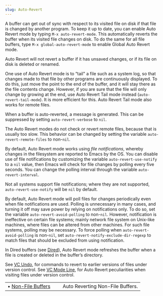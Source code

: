 ```yaml
---
slug: Auto-Revert
---
```


A buffer can get out of sync with respect to its visited file on disk if that file is changed by another program. To keep it up to date, you can enable Auto Revert mode by typing `M-x auto-revert-mode`. This automatically reverts the buffer when its visited file changes on disk. To do the same for all file buffers, type `M-x global-auto-revert-mode` to enable Global Auto Revert mode.

Auto Revert will not revert a buffer if it has unsaved changes, or if its file on disk is deleted or renamed.

One use of Auto Revert mode is to “tail" a file such as a system log, so that changes made to that file by other programs are continuously displayed. To do this, just move the point to the end of the buffer, and it will stay there as the file contents change. However, if you are sure that the file will only change by growing at the end, use Auto Revert Tail mode instead (`auto-revert-tail-mode`). It is more efficient for this. Auto Revert Tail mode also works for remote files.

When a buffer is auto-reverted, a message is generated. This can be suppressed by setting `auto-revert-verbose` to `nil`.

The Auto Revert modes do not check or revert remote files, because that is usually too slow. This behavior can be changed by setting the variable `auto-revert-remote-files` to non-`nil`.

By default, Auto Revert mode works using *file notifications*, whereby changes in the filesystem are reported to Emacs by the OS. You can disable use of file notifications by customizing the variable `auto-revert-use-notify` to a `nil` value, then Emacs will check for file changes by polling every five seconds. You can change the polling interval through the variable `auto-revert-interval`.

Not all systems support file notifications; where they are not supported, `auto-revert-use-notify` will be `nil` by default.

By default, Auto Revert mode will poll files for changes periodically even when file notifications are used. Polling is unnecessary in many cases, and turning it off may save power by relying on notifications only. To do so, set the variable `auto-revert-avoid-polling` to non-`nil`. However, notification is ineffective on certain file systems; mainly network file system on Unix-like machines, where files can be altered from other machines. For such file systems, polling may be necessary. To force polling when `auto-revert-avoid-polling` is non-`nil`, set `auto-revert-notify-exclude-dir-regexp` to match files that should be excluded from using notification.

In Dired buffers (see [Dired](/docs/emacs/Dired)), Auto Revert mode refreshes the buffer when a file is created or deleted in the buffer’s directory.

See [VC Undo](/docs/emacs/VC-Undo), for commands to revert to earlier versions of files under version control. See [VC Mode Line](/docs/emacs/VC-Mode-Line), for Auto Revert peculiarities when visiting files under version control.

|                                                        |    |                                  |
| :----------------------------------------------------- | -- | :------------------------------- |
| • [Non-File Buffers](/docs/emacs/Non_002dFile-Buffers) |    | Auto Reverting Non-File Buffers. |

